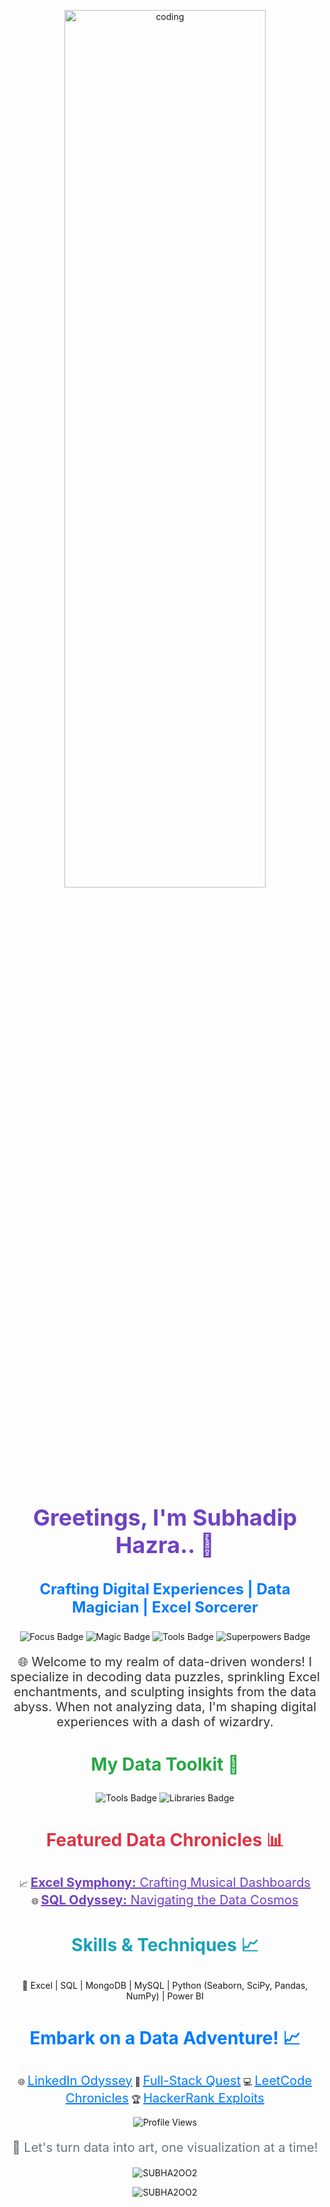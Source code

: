 <!-- Animated GIF -->
<p align="center">
  <img align='center' height='60%' width='80%' alt='coding' src='https://miro.medium.com/v2/resize:fit:679/1*z8-MhqVp0wtdrnCVUWNKWw.gif'>
</p>

<h1 align="center" style="color: #6f42c1; font-size: 36px;">Greetings, I'm Subhadip Hazra.. 🚀</h1>
<h3 align="center" style="color: #007bff; font-size: 24px;">Crafting Digital Experiences | Data Magician | Excel Sorcerer</h3>

<!-- Badges Section -->
<p align="center">
  <img src="https://img.shields.io/badge/Focus-Data_Analysis,_Database_Management-brightgreen" alt="Focus Badge">
  <img src="https://img.shields.io/badge/Magic-Transforming_Data_into_Insights-blueviolet" alt="Magic Badge">
  <img src="https://img.shields.io/badge/Tools-Excel,_SQL,_MongoDB,_MySQL,_Python,_PowerBI-orange" alt="Tools Badge">
  <img src="https://img.shields.io/badge/Superpowers-Data_Visualization,_Query_Optimization,_PowerBI_Dashboards-yellow" alt="Superpowers Badge">
</p>

<!-- About Me Section -->
<p align="center" style="color: #333; font-size: 20px;">
  🌐 Welcome to my realm of data-driven wonders! I specialize in decoding data puzzles, sprinkling Excel enchantments, and sculpting insights from the data abyss. When not analyzing data, I'm shaping digital experiences with a dash of wizardry.
</p>

<!-- Tech Stack Section -->
<h3 align="center" style="color: #28a745; font-size: 28px;">My Data Toolkit 🧰</h3>
<p align="center">
  <img src="https://img.shields.io/badge/Tools-Excel,_SQL,_MongoDB,_MySQL,_Python,_PowerBI-blue" alt="Tools Badge">
  <img src="https://img.shields.io/badge/Libraries-Seaborn,_SciPy,_Pandas,_NumPy-green" alt="Libraries Badge">
</p>

<!-- Projects Section -->
<h3 align="center" style="color: #dc3545; font-size: 28px;">Featured Data Chronicles 📊</h3>
<p align="center">
  📈 <a href="PROJECT_1_LINK" style="color: #6f42c1; font-size: 20px;"><strong>Excel Symphony:</strong> Crafting Musical Dashboards </a><br>
  🌐 <a href="PROJECT_2_LINK" style="color: #6f42c1; font-size: 20px;"><strong>SQL Odyssey:</strong> Navigating the Data Cosmos </a><br>
  <!-- Add more projects as needed -->
</p>

<!-- Skills Section -->
<h3 align="center" style="color: #17a2b8; font-size: 28px;">Skills & Techniques 📈</h3>
<p align="center">
  🚀 Excel | SQL | MongoDB | MySQL | Python (Seaborn, SciPy, Pandas, NumPy) | Power BI
</p>

<!-- Let's Connect Section -->
<h3 align="center" style="color: #007bff; font-size: 28px;">Embark on a Data Adventure! 📈</h3>
<p align="center">
  🌐 <a href="https://www.linkedin.com/in/subhadiphazra" target="_blank" style="color: #007bff; font-size: 20px;">LinkedIn Odyssey</a>
  🚀 <a href="https://github.com/Subhadip-Hazra" target="_blank" style="color: #007bff; font-size: 20px;">Full-Stack Quest</a>
  💻 <a href="https://leetcode.com/IamHazra" target="_blank" style="color: #007bff; font-size: 20px;">LeetCode Chronicles</a>
  🏆 <a href="https://www.hackerrank.com/subhadip03031996" target="_blank" style="color: #007bff; font-size: 20px;">HackerRank Exploits</a>
  <!-- Add more social media or profile links as needed -->
</p>

<!-- Visitor Counter -->
<p align="center">
  <img src="https://komarev.com/ghpvc/?username=SUBHA2OO2&label=Profile+Views&color=blue" alt="Profile Views">
</p>

<!-- Closing Note -->
<p align="center" style="color: #6c757d; font-size: 20px;">
  🌌 Let's turn data into art, one visualization at a time!
</p>

<!-- GitHub Stats Section -->
<p align="center">
  <img align="center" src="https://github-readme-stats.vercel.app/api?username=SUBHA2OO2&show_icons=true&locale=en" alt="SUBHA2OO2" />
</p>

<!-- GitHub Streak Stats Section -->
<p align="center">
  <img align="center" src="https://github-readme-streak-stats.herokuapp.com/?user=SUBHA2OO2&" alt="SUBHA2OO2" />
</p>
